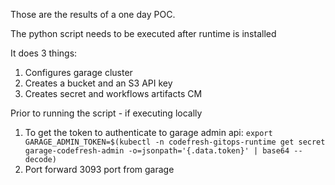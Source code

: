 Those are the results of a one day POC.

The python script needs to be executed after runtime is installed

It does 3 things:
1. Configures garage cluster
2. Creates a bucket and an S3 API key
3. Creates secret and workflows artifacts CM

Prior to running the script - if executing locally
1. To get the token to authenticate to garage admin api: `export GARAGE_ADMIN_TOKEN=$(kubectl -n codefresh-gitops-runtime get secret garage-codefresh-admin -o=jsonpath='{.data.token}' | base64 --decode)`
2. Port forward 3093 port from garage